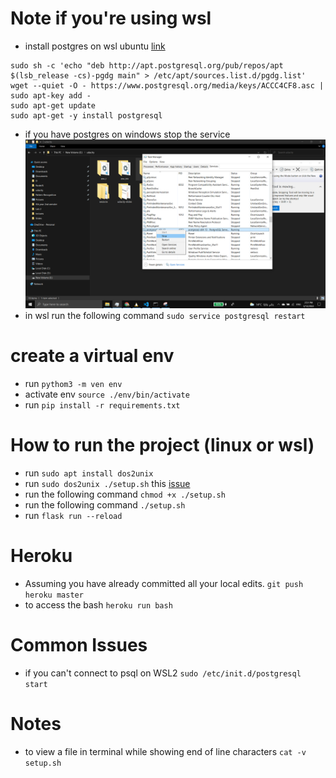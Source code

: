 # Note if you're using wsl

- install postgres on wsl ubuntu [link](https://www.postgresql.org/download/linux/ubuntu/)

```
sudo sh -c 'echo "deb http://apt.postgresql.org/pub/repos/apt $(lsb_release -cs)-pgdg main" > /etc/apt/sources.list.d/pgdg.list'
wget --quiet -O - https://www.postgresql.org/media/keys/ACCC4CF8.asc | sudo apt-key add -
sudo apt-get update
sudo apt-get -y install postgresql
```

- if you have postgres on windows stop the service
  ![stop-postgres](images/stop-windows-psql.png)
- in wsl run the following command `sudo service postgresql restart`

# create a virtual env

- run `pythom3 -m ven env`
- activate env `source ./env/bin/activate`
- run `pip install -r requirements.txt`

# How to run the project (linux or wsl)

- run `sudo apt install dos2unix`
- run `sudo dos2unix ./setup.sh` this [issue](https://stackoverflow.com/questions/39527571/are-shell-scripts-sensitive-to-encoding-and-line-endings)
- run the following command `chmod +x ./setup.sh`
- run the following command `./setup.sh`
- run `flask run --reload`

# Heroku

- Assuming you have already committed all your local edits.
  `git push heroku master`
- to access the bash `heroku run bash`

# Common Issues

- if you can't connect to psql on WSL2
  `sudo /etc/init.d/postgresql start`

# Notes

- to view a file in terminal while showing end of line characters `cat -v setup.sh`
